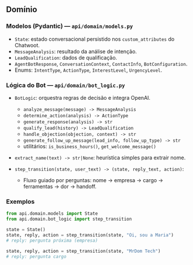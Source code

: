 ## Domínio

### Modelos (Pydantic) — `api/domain/models.py`
- `State`: estado conversacional persistido nos `custom_attributes` do Chatwoot.
- `MessageAnalysis`: resultado da análise de intenção.
- `LeadQualification`: dados de qualificação.
- `AgentBotResponse`, `ConversationContext`, `ContactInfo`, `BotConfiguration`.
- Enums: `IntentType`, `ActionType`, `InterestLevel`, `UrgencyLevel`.

### Lógica do Bot — `api/domain/bot_logic.py`
- `BotLogic`: orquestra regras de decisão e integra OpenAI.
  - `analyze_message(message) -> MessageAnalysis`
  - `determine_action(analysis) -> ActionType`
  - `generate_response(analysis) -> str`
  - `qualify_lead(history) -> LeadQualification`
  - `handle_objection(objection, context) -> str`
  - `generate_follow_up_message(lead_info, follow_up_type) -> str`
  - utilitários: `is_business_hours()`, `get_welcome_message()`

- `extract_name(text) -> str|None`: heurística simples para extrair nome.
- `step_transition(state, user_text) -> (state, reply_text, action)`:
  - Fluxo guiado por perguntas: nome → empresa → cargo → ferramentas → dor → handoff.

### Exemplos
```python
from api.domain.models import State
from api.domain.bot_logic import step_transition

state = State()
state, reply, action = step_transition(state, "Oi, sou a Maria")
# reply: pergunta próxima (empresa)

state, reply, action = step_transition(state, "MrDom Tech")
# reply: pergunta cargo
```

